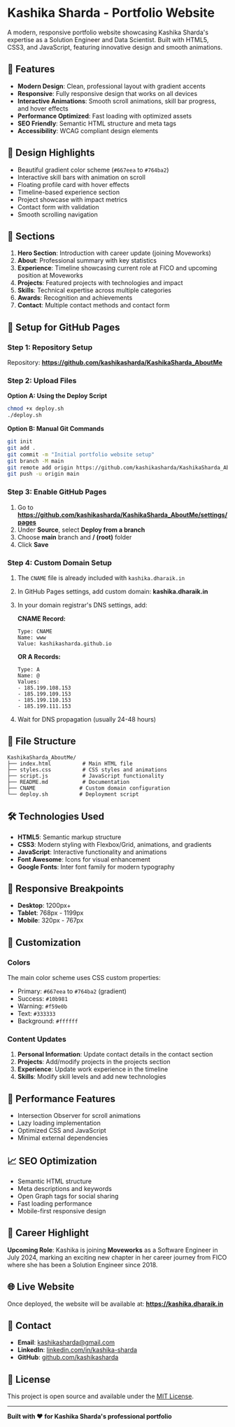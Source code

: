 # Kashika Sharda - Portfolio Website

A modern, responsive portfolio website showcasing Kashika Sharda's expertise as a Solution Engineer and Data Scientist. Built with HTML5, CSS3, and JavaScript, featuring innovative design and smooth animations.

## 🌟 Features

- **Modern Design**: Clean, professional layout with gradient accents
- **Responsive**: Fully responsive design that works on all devices
- **Interactive Animations**: Smooth scroll animations, skill bar progress, and hover effects
- **Performance Optimized**: Fast loading with optimized assets
- **SEO Friendly**: Semantic HTML structure and meta tags
- **Accessibility**: WCAG compliant design elements

## 🎨 Design Highlights

- Beautiful gradient color scheme (`#667eea` to `#764ba2`)
- Interactive skill bars with animation on scroll
- Floating profile card with hover effects
- Timeline-based experience section
- Project showcase with impact metrics
- Contact form with validation
- Smooth scrolling navigation

## 📱 Sections

1. **Hero Section**: Introduction with career update (joining Moveworks)
2. **About**: Professional summary with key statistics
3. **Experience**: Timeline showcasing current role at FICO and upcoming position at Moveworks
4. **Projects**: Featured projects with technologies and impact
5. **Skills**: Technical expertise across multiple categories
6. **Awards**: Recognition and achievements
7. **Contact**: Multiple contact methods and contact form

## 🚀 Setup for GitHub Pages

### Step 1: Repository Setup

Repository: **https://github.com/kashikasharda/KashikaSharda_AboutMe**

### Step 2: Upload Files

**Option A: Using the Deploy Script**
```bash
chmod +x deploy.sh
./deploy.sh
```

**Option B: Manual Git Commands**
```bash
git init
git add .
git commit -m "Initial portfolio website setup"
git branch -M main
git remote add origin https://github.com/kashikasharda/KashikaSharda_AboutMe.git
git push -u origin main
```

### Step 3: Enable GitHub Pages

1. Go to **https://github.com/kashikasharda/KashikaSharda_AboutMe/settings/pages**
2. Under **Source**, select **Deploy from a branch**
3. Choose **main** branch and **/ (root)** folder
4. Click **Save**

### Step 4: Custom Domain Setup

1. The `CNAME` file is already included with `kashika.dharaik.in`
2. In GitHub Pages settings, add custom domain: **kashika.dharaik.in**
3. In your domain registrar's DNS settings, add:
   
   **CNAME Record:**
   ```
   Type: CNAME
   Name: www
   Value: kashikasharda.github.io
   ```
   
   **OR A Records:**
   ```
   Type: A
   Name: @
   Values: 
   - 185.199.108.153
   - 185.199.109.153
   - 185.199.110.153
   - 185.199.111.153
   ```

4. Wait for DNS propagation (usually 24-48 hours)

## 📁 File Structure

```
KashikaSharda_AboutMe/
├── index.html          # Main HTML file
├── styles.css          # CSS styles and animations
├── script.js           # JavaScript functionality
├── README.md           # Documentation
├── CNAME              # Custom domain configuration
└── deploy.sh          # Deployment script
```

## 🛠️ Technologies Used

- **HTML5**: Semantic markup structure
- **CSS3**: Modern styling with Flexbox/Grid, animations, and gradients
- **JavaScript**: Interactive functionality and animations
- **Font Awesome**: Icons for visual enhancement
- **Google Fonts**: Inter font family for modern typography

## 📱 Responsive Breakpoints

- **Desktop**: 1200px+
- **Tablet**: 768px - 1199px
- **Mobile**: 320px - 767px

## 🔧 Customization

### Colors
The main color scheme uses CSS custom properties:
- Primary: `#667eea` to `#764ba2` (gradient)
- Success: `#10b981`
- Warning: `#f59e0b`
- Text: `#333333`
- Background: `#ffffff`

### Content Updates
1. **Personal Information**: Update contact details in the contact section
2. **Projects**: Add/modify projects in the projects section
3. **Experience**: Update work experience in the timeline
4. **Skills**: Modify skill levels and add new technologies

## 🚀 Performance Features

- Intersection Observer for scroll animations
- Lazy loading implementation
- Optimized CSS and JavaScript
- Minimal external dependencies

## 📈 SEO Optimization

- Semantic HTML structure
- Meta descriptions and keywords
- Open Graph tags for social sharing
- Fast loading performance
- Mobile-first responsive design

## 🎯 Career Highlight

**Upcoming Role**: Kashika is joining **Moveworks** as a Software Engineer in July 2024, marking an exciting new chapter in her career journey from FICO where she has been a Solution Engineer since 2018.

## 🌐 Live Website

Once deployed, the website will be available at: **https://kashika.dharaik.in**

## 📧 Contact

- **Email**: kashikasharda@gmail.com
- **LinkedIn**: [linkedin.com/in/kashika-sharda](https://linkedin.com/in/kashika-sharda)
- **GitHub**: [github.com/kashikasharda](https://github.com/kashikasharda)

## 📄 License

This project is open source and available under the [MIT License](LICENSE).

---

**Built with ❤️ for Kashika Sharda's professional portfolio** 
